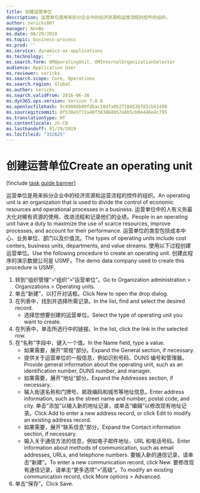 ```yaml
---
title: 创建运营单位
description: 运营单位是用来拆分企业中的经济资源和运营流程的控件的组织。
author: sericks007
manager: AnnBe
ms.date: 08/29/2018
ms.topic: business-process
ms.prod: ''
ms.service: dynamics-ax-applications
ms.technology: ''
ms.search.form: OMOperatingUnit, OMInternalOrganizationSelector
audience: Application User
ms.reviewer: sericks
ms.search.scope: Core, Operations
ms.search.region: Global
ms.author: sericks
ms.search.validFrom: 2016-06-30
ms.dyn365.ops.version: Version 7.0.0
ms.openlocfilehash: 9c49000b09fdbac10dfa952718453bf82cbb1498
ms.sourcegitcommit: 0f530e5f72a40f383868957a6b5cb0e446e4c795
ms.translationtype: HT
ms.contentlocale: zh-CN
ms.lasthandoff: 01/29/2019
ms.locfileid: "332625"
---
```

# <a name="create-an-operating-unit"></a><span data-ttu-id="fa010-103">创建运营单位</span><span class="sxs-lookup"><span data-stu-id="fa010-103">Create an operating unit</span></span>

[!include [task guide banner](../../includes/task-guide-banner.md)]

<span data-ttu-id="fa010-104">运营单位是用来拆分企业中的经济资源和运营流程的控件的组织。</span><span class="sxs-lookup"><span data-stu-id="fa010-104">An operating unit is an organization that is used to divide the control of economic resources and operational processes in a business.</span></span> <span data-ttu-id="fa010-105">运营单位中的人有义务最大化对稀有资源的使用、改进流程和记录他们的业绩。</span><span class="sxs-lookup"><span data-stu-id="fa010-105">People in an operating unit have a duty to maximize the use of scarce resources, improve processes, and account for their performance.</span></span> <span data-ttu-id="fa010-106">运营单位的类型包括成本中心、业务单位、部门以及价值流。</span><span class="sxs-lookup"><span data-stu-id="fa010-106">The types of operating units include cost centers, business units, departments, and value streams.</span></span> <span data-ttu-id="fa010-107">使用以下过程创建运营单位。</span><span class="sxs-lookup"><span data-stu-id="fa010-107">Use the following procedure to create an operating unit.</span></span> <span data-ttu-id="fa010-108">创建此程序的演示数据公司是 USMF。</span><span class="sxs-lookup"><span data-stu-id="fa010-108">The demo data company used to create this procedure is USMF.</span></span>

1. <span data-ttu-id="fa010-109">转到“组织管理”>“组织”>“运营单位”。</span><span class="sxs-lookup"><span data-stu-id="fa010-109">Go to Organization administration > Organizations > Operating units.</span></span>
2. <span data-ttu-id="fa010-110">单击“新建”，以打开对话框。</span><span class="sxs-lookup"><span data-stu-id="fa010-110">Click New to open the drop dialog.</span></span>
3. <span data-ttu-id="fa010-111">在列表中，找到并选择所需记录。</span><span class="sxs-lookup"><span data-stu-id="fa010-111">In the list, find and select the desired record.</span></span>
    * <span data-ttu-id="fa010-112">选择您想要创建的运营单位。</span><span class="sxs-lookup"><span data-stu-id="fa010-112">Select the type of operating unit you want to create.</span></span>  
4. <span data-ttu-id="fa010-113">在列表中，单击所选行中的链接。</span><span class="sxs-lookup"><span data-stu-id="fa010-113">In the list, click the link in the selected row.</span></span>
5. <span data-ttu-id="fa010-114">在“名称”字段中，键入一个值。</span><span class="sxs-lookup"><span data-stu-id="fa010-114">In the Name field, type a value.</span></span>
    * <span data-ttu-id="fa010-115">如果需要，展开“常规”部分。</span><span class="sxs-lookup"><span data-stu-id="fa010-115">Expand the General section, if necessary.</span></span>  
    * <span data-ttu-id="fa010-116">提供关于运营单位的一般信息，例如识别号码、DUNS 编号和管理器。</span><span class="sxs-lookup"><span data-stu-id="fa010-116">Provide general information about the operating unit, such as an identification number, DUNS number, and manager.</span></span>    
    * <span data-ttu-id="fa010-117">如果需要，展开“地址”部分。</span><span class="sxs-lookup"><span data-stu-id="fa010-117">Expand the Addresses section, if necessary.</span></span>  
    * <span data-ttu-id="fa010-118">输入街道名称和门牌号、邮政编码和城市等地址信息。</span><span class="sxs-lookup"><span data-stu-id="fa010-118">Enter address information, such as the street name and number, postal code, and city.</span></span> <span data-ttu-id="fa010-119">单击“添加”以输入新的地址记录，或单击“编辑”以修改现有地址记录。</span><span class="sxs-lookup"><span data-stu-id="fa010-119">Click Add to enter a new address record, or click Edit to modify an existing address record.</span></span>   
    * <span data-ttu-id="fa010-120">如果需要，展开“联系信息”部分。</span><span class="sxs-lookup"><span data-stu-id="fa010-120">Expand the Contact information section, if necessary.</span></span>  
    * <span data-ttu-id="fa010-121">输入关于通信方法的信息，例如电子邮件地址、URL 和电话号码。</span><span class="sxs-lookup"><span data-stu-id="fa010-121">Enter information about methods of communication, such as email addresses, URLs, and telephone numbers.</span></span> <span data-ttu-id="fa010-122">要输入新的通信记录，请单击“新建”。</span><span class="sxs-lookup"><span data-stu-id="fa010-122">To enter a new communication record, click New.</span></span> <span data-ttu-id="fa010-123">要修改现有通信记录，请单击“更多选项”>“高级”。</span><span class="sxs-lookup"><span data-stu-id="fa010-123">To modify an existing communication record, click More options > Advanced.</span></span>   
6. <span data-ttu-id="fa010-124">单击“保存”。</span><span class="sxs-lookup"><span data-stu-id="fa010-124">Click Save.</span></span>

